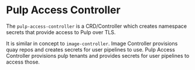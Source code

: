 # Pulp Access Controller

The `pulp-access-controller` is a CRD/Controller which creates namespace secrets that provide access to Pulp over TLS.

It is similar in concept to `image-controller`. Image Controller provisions quay repos and creates secrets for user pipelines to use. Pulp Access Controller provisions pulp tenants and provides secrets for user pipelines to access those.
